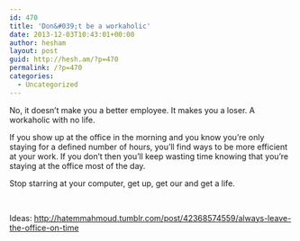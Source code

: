 ```yaml
---
id: 470
title: 'Don&#039;t be a workaholic'
date: 2013-12-03T10:43:01+00:00
author: hesham
layout: post
guid: http://hesh.am/?p=470
permalink: /?p=470
categories:
  - Uncategorized
---
```

No, it doesn&#8217;t make you a better employee. It makes you a loser. A workaholic with no life.

If you show up at the office in the morning and you know you&#8217;re only staying for a defined number of hours, you&#8217;ll find ways to be more efficient at your work. If you don&#8217;t then you&#8217;ll keep wasting time knowing that you&#8217;re staying at the office most of the day.

Stop starring at your computer, get up, get our and get a life.

&nbsp;

Ideas: http://hatemmahmoud.tumblr.com/post/42368574559/always-leave-the-office-on-time